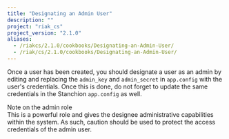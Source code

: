 ```yaml
---
title: "Designating an Admin User"
description: ""
project: "riak_cs"
project_version: "2.1.0"
aliases:
  - /riakcs/2.1.0/cookbooks/Designating-an-Admin-User/
  - /riak/cs/2.1.0/cookbooks/Designating-an-Admin-User/
---
```


Once a user has been created, you should designate a user as an admin by
editing and replacing the `admin_key` and `admin_secret` in `app.config`
with the user's credentials. Once this is done, do not forget to update
the same credentials in the Stanchion `app.config` as well.

<div class="note">
<div class="title">Note on the admin role</div>
This is a powerful role and gives the designee administrative
capabilities within the system. As such, caution should be used to
protect the access credentials of the admin user.
</div>
